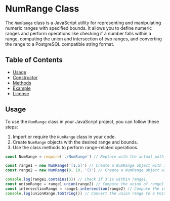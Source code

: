 # NumRange Class

The `NumRange` class is a JavaScript utility for representing and manipulating numeric ranges with specified bounds. It allows you to define numeric ranges and perform operations like checking if a number falls within a range, computing the union and intersection of two ranges, and converting the range to a PostgreSQL compatible string format.

## Table of Contents

- [Usage](#usage)
- [Constructor](#constructor)
- [Methods](#methods)
- [Example](#example)
- [License](#license)

## Usage

To use the `NumRange` class in your JavaScript project, you can follow these steps:

1. Import or require the `NumRange` class in your code.
2. Create `NumRange` objects with the desired range and bounds.
3. Use the class methods to perform range-related operations.

```javascript
const NumRange = require('./NumRange') // Replace with the actual path to NumRange.js

const range1 = new NumRange('[1,5]') // Create a NumRange object with inclusive bounds [1, 5].
const range2 = new NumRange(0, 10, '()') // Create a NumRange object with exclusive bounds (0, 10).

console.log(range1.contains(3)) // Check if 3 is within range1.
const unionRange = range1.union(range2) // Compute the union of range1 and range2.
const intersectionRange = range1.intersection(range2) // Compute the intersection of range1 and range2.
console.log(unionRange.toString()) // Convert the union range to a PostgreSQL compatible string.
```
